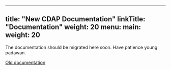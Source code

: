 
---
title: "New CDAP Documentation"
linkTitle: "Documentation"
weight: 20
menu:
  main:
    weight: 20
---

The documentation should be migrated here soon. Have patience young padawan.

<a class="btn btn-lg btn-secondary mr-3 mb-4" href="https://docs.cdap.io/cdap/">
		Old documentation <i class="fas fa-book"></i>
	</a>
